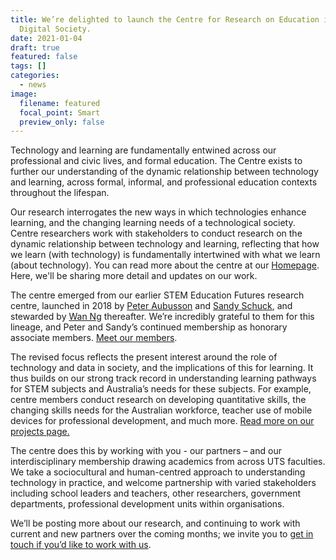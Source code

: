 ```yaml
---
title: We’re delighted to launch the Centre for Research on Education in a
  Digital Society.
date: 2021-01-04
draft: true
featured: false
tags: []
categories:
  - news
image:
  filename: featured
  focal_point: Smart
  preview_only: false
---
```

<!--StartFragment-->

Technology and learning are fundamentally entwined across our professional and civic lives, and formal education. The Centre exists to further our understanding of the dynamic relationship between technology and learning, across formal, informal, and professional education contexts throughout the lifespan.

Our research interrogates the new ways in which technologies enhance learning, and the changing learning needs of a technological society. Centre researchers work with stakeholders to conduct research on the dynamic relationship between technology and learning, reflecting that how we learn (with technology) is fundamentally intertwined with what we learn (about technology). You can read more about the centre at our [Homepage](https://www.uts.edu.au/research-and-teaching/our-research/centre-research-education-digital-society). Here, we'll be sharing more detail and updates on our work.

The centre emerged from our earlier STEM Education Futures research centre, launched in 2018 by [Peter Aubusson](https://www.uts.edu.au/staff/peter.aubusson) and [Sandy Schuck](https://www.uts.edu.au/staff/sandy.schuck), and stewarded by [Wan Ng](https://www.uts.edu.au/staff/wan.ng) thereafter. We’re incredibly grateful to them for this lineage, and Peter and Sandy’s continued membership as honorary associate members. [Meet our members](https://www.uts.edu.au/research-and-teaching/our-research/centre-research-education-digital-society/meet-team).

The revised focus reflects the present interest around the role of technology and data in society, and the implications of this for learning. It thus builds on our strong track record in understanding learning pathways for STEM subjects and Australia’s needs for these subjects. For example, centre members conduct research on developing quantitative skills, the changing skills needs for the Australian workforce, teacher use of mobile devices for professional development, and much more. [Read more on our projects page.](https://www.uts.edu.au/research-and-teaching/our-research/centre-research-education-digital-society/our-research)

The centre does this by working with you - our partners – and our interdisciplinary membership drawing academics from across UTS faculties. We take a sociocultural and human-centred approach to understanding technology in practice, and welcome partnership with varied stakeholders including school leaders and teachers, other researchers, government departments, professional development units within organisations.

We’ll be posting more about our research, and continuing to work with current and new partners over the coming months; we invite you to [get in touch if you’d like to work with us](https://www.uts.edu.au/research-and-teaching/our-research/centre-research-education-digital-society/work-us).

<!--EndFragment-->